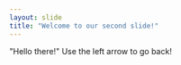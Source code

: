 ```yaml
---
layout: slide
title: "Welcome to our second slide!"
---
```

"Hello there!"
Use the left arrow to go back!
